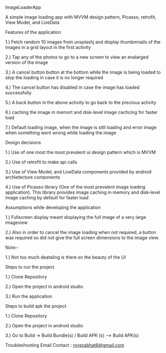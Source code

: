 ImageLoaderApp

A simple image loading app with MVVM design pattern, Picasso, retrofit, View Model, and LiveData


Features of the application

1.) Fetch random 10 images from unsplashj and display thumbmnails of the images
    in a grid layout in the first activity

2.) Tap any of the photos to go to a new screen to view an enalarged version of the image

3.) A cancel button button at the bottom while the image is being loaded to stop the loading
    in case it is no longer required

4.) The cancel button has disabled in case the image has loaded successfully

5.) A back button in the above activity to go back to the precious activity

6.) caching the image in memort and disk-level image cachcing for faster load

7.) Default loading image, when the image is still loading and error image when something went
    wrong while loading the image

Design decisions

1.) Use of one most the most prevalent ui design pattern which is MVVM

2.) Use of retrofit to make api calls

3.) Use of View Model, and LiveData components provided by android archietecture components

4.) Use of Picasso library (One of the most prevalent image loading application). This library
    provides image caching in memory and disk-level image caching by default for faster load

Assumptions while developing the application

1.) Fullscreen display meant  displaying the full image of a very large imageview

2.) Also in order to cancel the image loading when not required, a button was required so did not
    give the full screen dimensions to the image view.

Note:-

1.) Not too much deataling is there on the beauty of the UI

Steps to run the project

1.) Clone Repository

2.) Open the project in android studio

3.) Run the application

Steps to build apk the project

1.) Clone Repository

2.) Open the project in android studio

3.) Go to Build -> Build Bundle(s) / Build APK (s) --> Build APK(s)

Troubleshooting
Email Contact : royprabhat6@gmail.com
